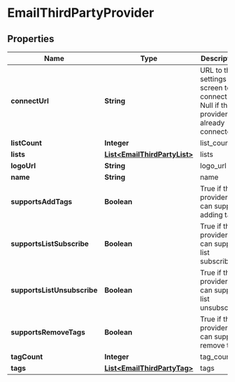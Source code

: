 

# EmailThirdPartyProvider


## Properties

| Name | Type | Description | Notes |
|------------ | ------------- | ------------- | -------------|
|**connectUrl** | **String** | URL to the settings screen to connect.  Null if the provider is already connected. |  [optional] |
|**listCount** | **Integer** | list_count |  [optional] |
|**lists** | [**List&lt;EmailThirdPartyList&gt;**](EmailThirdPartyList.md) | lists |  [optional] |
|**logoUrl** | **String** | logo_url |  [optional] |
|**name** | **String** | name |  [optional] |
|**supportsAddTags** | **Boolean** | True if this provider can support adding tags |  [optional] |
|**supportsListSubscribe** | **Boolean** | True if this provider can support list subscribe |  [optional] |
|**supportsListUnsubscribe** | **Boolean** | True if this provider can support list unsubscribe |  [optional] |
|**supportsRemoveTags** | **Boolean** | True if this provider can support remove tags |  [optional] |
|**tagCount** | **Integer** | tag_count |  [optional] |
|**tags** | [**List&lt;EmailThirdPartyTag&gt;**](EmailThirdPartyTag.md) | tags |  [optional] |



